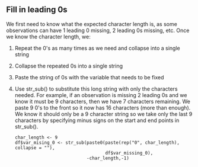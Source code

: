 ## Fill in leading 0s
We first need to know what the expected character length is, as some observations can have 1 leading 0 missing, 2 leading 0s missing, etc. Once we know the character length, we:
1. Repeat the 0's as many times as we need and collapse into a single string
2. Collapse the repeated 0s into a single string
3. Paste the string of 0s with the variable that needs to be fixed
4. Use str_sub() to substitute this long string with only the characters needed. For example, if an observation is missing 2 leading 0s and we know it must be 9 characters, then we have 7 characters remaining. We paste 9 0's to the front so it now has 16 characters (more than enough). We know it should only be a 9 character string so we take only the last 9 characters by specifying minus signs on the start and end points in str_sub().

       char_length <- 9
       df$var_mising_0 <- str_sub(paste0(paste(rep("0", char_length), collapse = ""),
                                         df$var_missing_0),
                                  -char_length,-1)

<!--stackedit_data:
eyJoaXN0b3J5IjpbLTE5MDQxNzQ4MzEsLTczMDE3MzQxNSwxNj
g3NzIwMDY1XX0=
-->